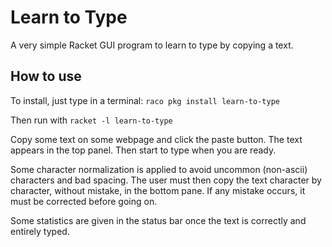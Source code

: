 # Learn to Type

A very simple Racket GUI program to learn to type by copying a text.

## How to use

To install, just type in a terminal:
```raco pkg install learn-to-type```

Then run with 
```racket -l learn-to-type```

Copy some text on some webpage and click the paste button. The text appears in the top panel. Then start to type when you are ready.

Some character normalization is applied to avoid uncommon (non-ascii) characters and bad spacing.
The user must then copy the text character by character, without mistake, in the bottom pane.
If any mistake occurs, it must be corrected before going on.

Some statistics are given in the status bar once the text is correctly and entirely typed.
